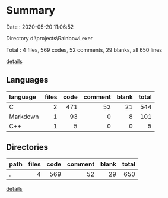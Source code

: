 # Summary

Date : 2020-05-20 11:06:52

Directory d:\projects\RainbowLexer

Total : 4 files,  569 codes, 52 comments, 29 blanks, all 650 lines

[details](details.md)

## Languages
| language | files | code | comment | blank | total |
| :--- | ---: | ---: | ---: | ---: | ---: |
| C | 2 | 471 | 52 | 21 | 544 |
| Markdown | 1 | 93 | 0 | 8 | 101 |
| C++ | 1 | 5 | 0 | 0 | 5 |

## Directories
| path | files | code | comment | blank | total |
| :--- | ---: | ---: | ---: | ---: | ---: |
| . | 4 | 569 | 52 | 29 | 650 |

[details](details.md)